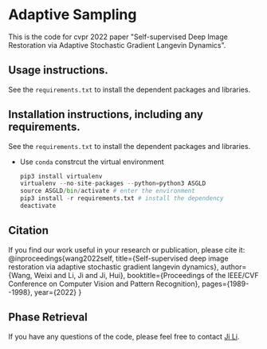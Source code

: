 # Adaptive Sampling
This is the code for cvpr 2022 paper "Self-supervised Deep Image Restoration via Adaptive Stochastic Gradient Langevin Dynamics".
## Usage instructions.
See the ```requirements.txt``` to install the dependent packages and libraries.
## Installation instructions, including any requirements.
See the ```requirements.txt``` to install the dependent packages and libraries.

 + Use ```conda```  constrcut the virtual environment
    ```python
    pip3 install virtualenv
    virtualenv --no-site-packages --python=python3 ASGLD
    source ASGLD/bin/activate # enter the environment 
    pip3 install -r requirements.txt # install the dependency 
    deactivate
    ```
## Citation
If you find our work useful in your research or publication, please cite it:
@inproceedings{wang2022self,
  title={Self-supervised deep image restoration via adaptive stochastic gradient langevin dynamics},
  author={Wang, Weixi and Li, Ji and Ji, Hui},
  booktitle={Proceedings of the IEEE/CVF Conference on Computer Vision and Pattern Recognition},
  pages={1989--1998},
  year={2022}
}



## Phase Retrieval

If you have any questions of the code, please feel free to contact [Ji Li](mailto:matliji@nus.edu.sg).

